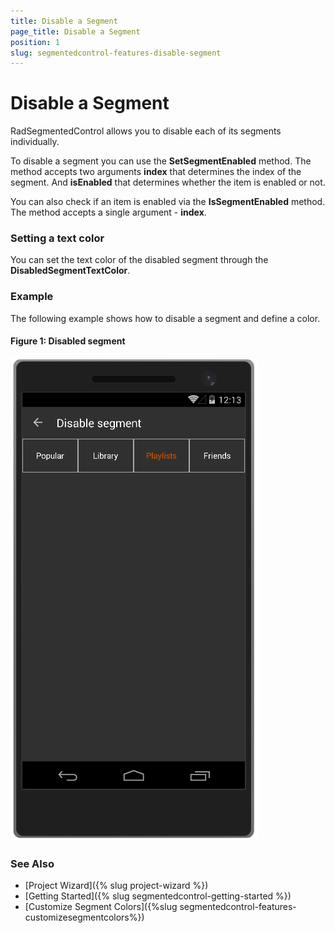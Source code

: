 ```yaml
---
title: Disable a Segment
page_title: Disable a Segment
position: 1
slug: segmentedcontrol-features-disable-segment
---
```


# Disable a Segment

RadSegmentedControl allows you to disable each of its segments individually. 

To disable a segment you can use the **SetSegmentEnabled** method. The method accepts two arguments **index** that determines the index of the segment. And **isEnabled** that determines whether the item is enabled or not.

You can also check if an item is enabled via the **IsSegmentEnabled** method. The method accepts a single argument - **index**.

### Setting a text color

You can set the text color of the disabled segment through the **DisabledSegmentTextColor**.

### Example

The following example shows how to disable a segment and define a color.

<snippet id='segmentcontrol-features-disablesegment-xaml'/>
<snippet id='segmentcontrol-features-disablesegment-csharp'/>

#### __Figure 1: Disabled segment__  
![SegmentedControl disable segment example](../images/segmentcontrol-features-disablesegment-0.png) 

### See Also

- [Project Wizard]({% slug project-wizard %})
- [Getting Started]({% slug segmentedcontrol-getting-started %})
- [Customize Segment Colors]({%slug segmentedcontrol-features-customizesegmentcolors%})